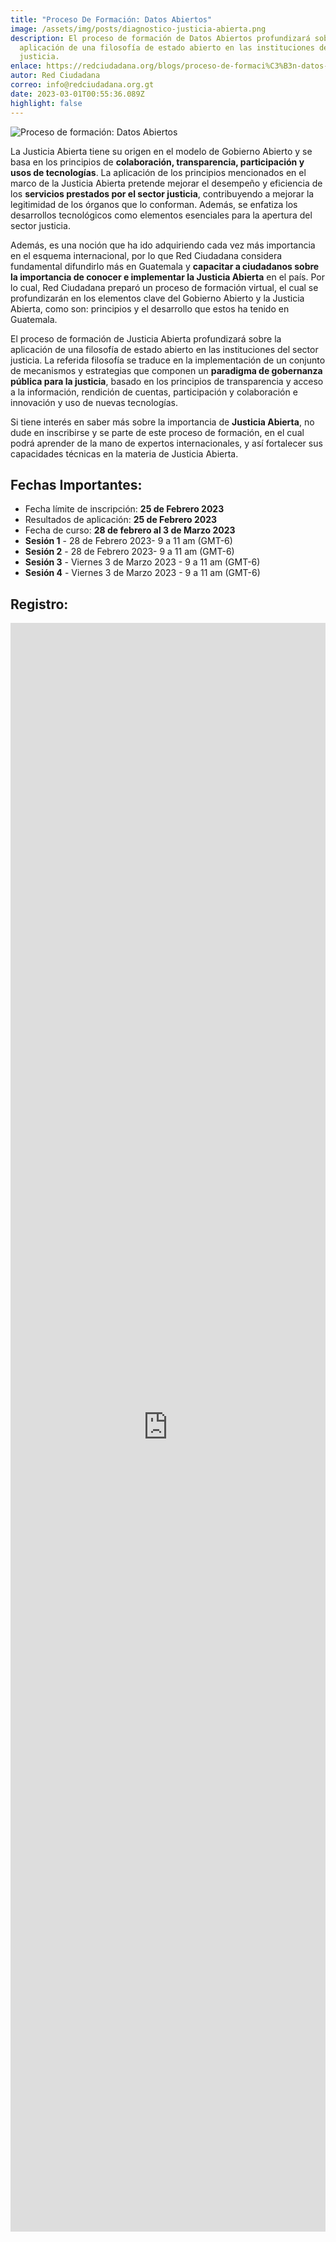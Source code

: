 ```yaml
---
title: "Proceso De Formación: Datos Abiertos"
image: /assets/img/posts/diagnostico-justicia-abierta.png
description: El proceso de formación de Datos Abiertos profundizará sobre la
  aplicación de una filosofía de estado abierto en las instituciones del sector
  justicia.
enlace: https://redciudadana.org/blogs/proceso-de-formaci%C3%B3n-datos-abiertos/
autor: Red Ciudadana
correo: info@redciudadana.org.gt
date: 2023-03-01T00:55:36.089Z
highlight: false
---
```



![Proceso de formación: Datos Abiertos](/assets/img/posts/03_formacion-en-datos-abiertos.png "Proceso de formación: Datos Abiertos")

La Justicia Abierta tiene su origen en el modelo de Gobierno Abierto y se basa en los principios de **colaboración, transparencia, participación y usos de tecnologías**. La aplicación de los principios mencionados en el marco de la Justicia Abierta pretende mejorar el desempeño y eficiencia de los **servicios prestados por el sector justicia**, contribuyendo a mejorar la legitimidad de los órganos que lo conforman. Además, se enfatiza los desarrollos tecnológicos como elementos esenciales para la apertura del sector justicia. 

Además, es una noción que ha ido adquiriendo cada vez más importancia en el esquema internacional, por lo que Red Ciudadana considera fundamental difundirlo más en Guatemala y **capacitar a ciudadanos sobre la importancia de conocer e implementar la Justicia Abierta** en el país. Por lo cual, Red Ciudadana preparó un proceso de formación virtual, el cual se profundizarán en los elementos clave del Gobierno Abierto y la Justicia Abierta, como son: principios y el desarrollo que estos ha tenido en Guatemala. 

El proceso de formación de Justicia Abierta profundizará sobre la aplicación de una filosofía de estado abierto en las instituciones del sector justicia. La referida filosofía se traduce en la implementación de un conjunto de mecanismos y estrategias que componen un **paradigma de gobernanza pública para la justicia**, basado en los principios de transparencia y acceso a la información, rendición de cuentas, participación y colaboración e innovación y uso de nuevas tecnologías.

Si tiene interés en saber más sobre la importancia de **Justicia Abierta**, no dude en inscribirse y se parte de este proceso de formación, en el cual podrá aprender de la mano de expertos internacionales, y así fortalecer sus capacidades técnicas en la materia de Justicia Abierta. 

## Fechas Importantes:

* Fecha límite de inscripción: **25 de Febrero 2023**
* Resultados de aplicación: **25 de Febrero 2023**
* Fecha de curso: **28 de febrero al 3 de Marzo 2023**
* **Sesión 1** - 28 de Febrero 2023- 9 a 11 am (GMT-6)
* **Sesión 2** - 28 de Febrero 2023- 9 a 11 am (GMT-6)
* **Sesión 3** - Viernes 3 de Marzo 2023 - 9 a 11 am (GMT-6)
* **Sesión 4** - Viernes 3 de Marzo 2023 - 9 a 11 am (GMT-6)

## R﻿egistro:

<iframe src="https://docs.google.com/forms/d/e/1FAIpQLSeSjz0iDM33G5Ev3AEzxh_xng2uYIvUrCfe2bkmHJw-jitqLg/viewform?embedded=true" width="100%" height="2574" frameborder="0" marginheight="0" marginwidth="0">Cargando…</iframe>